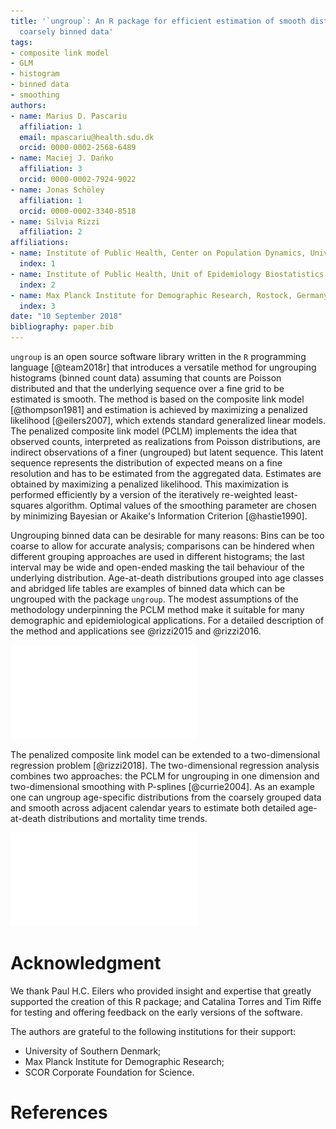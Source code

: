 ```yaml
---
title: '`ungroup`: An R package for efficient estimation of smooth distributions from
  coarsely binned data'
tags:
- composite link model
- GLM
- histogram
- binned data
- smoothing
authors:
- name: Marius D. Pascariu
  affiliation: 1
  email: mpascariu@health.sdu.dk
  orcid: 0000-0002-2568-6489
- name: Maciej J. Dańko
  affiliation: 3
  orcid: 0000-0002-7924-9022
- name: Jonas Schöley
  affiliation: 1
  orcid: 0000-0002-3340-8518
- name: Silvia Rizzi
  affiliation: 2
affiliations:
- name: Institute of Public Health, Center on Population Dynamics, University of Southern Denmark, Odense, Denmark
  index: 1
- name: Institute of Public Health, Unit of Epidemiology Biostatistics and Biodemography, University of Southern Denmark, Odense, Denmark
  index: 2
- name: Max Planck Institute for Demographic Research, Rostock, Germany
  index: 3
date: "10 September 2018"
bibliography: paper.bib
---
```


``ungroup`` is an open source software library written in the ``R`` programming language [@team2018r] that introduces a versatile method for ungrouping histograms (binned count data) assuming that counts are Poisson distributed and that the underlying sequence over a fine grid to be estimated is smooth. The method is based on the composite link model [@thompson1981] and estimation is achieved by maximizing a penalized likelihood [@eilers2007], which extends standard generalized linear models. The penalized composite link model (PCLM) implements the idea that observed counts, interpreted as realizations from Poisson distributions, are indirect observations of a finer (ungrouped) but latent sequence. This latent sequence represents the distribution of expected means on a fine resolution and has to be estimated from the aggregated data. Estimates are obtained by maximizing a penalized likelihood. This maximization is performed efficiently by a version of the iteratively re-weighted least-squares algorithm. Optimal values of the smoothing parameter are chosen by minimizing Bayesian or Akaike's Information Criterion [@hastie1990].

Ungrouping binned data can be desirable for many reasons: Bins can be too coarse to allow for accurate analysis; comparisons can be hindered when different grouping approaches are used in different histograms; the last interval may be wide and open-ended masking the tail behaviour of the underlying distribution. Age-at-death distributions grouped into age classes and abridged life tables are examples of binned data which can be ungrouped with the package ``ungroup``. The modest assumptions of the methodology underpinning the PCLM method make it suitable for many demographic and epidemiological applications. For a detailed description of the method and applications see @rizzi2015 and @rizzi2016.

![Ungrouping of the age-at-death distribution and estimating age-specific death rates. The original death counts and exposures taken from the @hmd2018 using the ``MortalityLaws`` R package [-@MortalityLaws160] were grouped in 5-year bins plus a wide class for ages 85+. In each panel, the original aggregated data is compared with smoothly estimated values.](figures/pclm1D.pdf)

The penalized composite link model can be extended to a two-dimensional regression problem [@rizzi2018]. The two-dimensional regression analysis combines two approaches: the PCLM for ungrouping in one dimension and two-dimensional smoothing with P-splines [@currie2004]. As an example one can ungroup age-specific distributions from the coarsely grouped data and smooth across adjacent calendar years to estimate both detailed age-at-death distributions and mortality time trends.

![Two-dimensional ungrouping of the age-at-death distributions and mortality surface. The 3-D figures are generate using the ``rgl`` R package [-@rgl09916].](figures/pclm2D.pdf)


# Acknowledgment
We thank Paul H.C. Eilers who provided insight and expertise that greatly supported the creation of this R package; and Catalina Torres and Tim Riffe for testing and offering feedback on the early versions of the software. 

The authors are grateful to the following institutions for their support:

 * University of Southern Denmark;
 * Max Planck Institute for Demographic Research;
 * SCOR Corporate Foundation for Science.

# References
